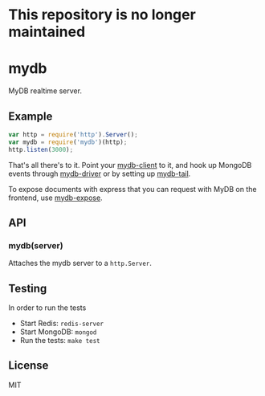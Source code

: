 # This repository is no longer maintained

# mydb

  MyDB realtime server.

## Example

```js
var http = require('http').Server();
var mydb = require('mydb')(http);
http.listen(3000);
```

  That's all there's to it. Point your
  [mydb-client](http://github.com/cloudup/mydb-client) to it, and 
  hook up MongoDB events through
  [mydb-driver](http://github.com/cloudup/mydb-driver) or by setting
  up [mydb-tail](http://github.com/cloudup/mydb-tail).

  To expose documents with express that you can request with MyDB on the frontend, use [mydb-expose](https://github.com/cloudup/mydb-expose#example).

## API

### mydb(server)

  Attaches the mydb server to a `http.Server`.

## Testing
In order to run the tests
* Start Redis: `redis-server`
* Start MongoDB: `mongod`
* Run the tests: `make test`

## License

MIT
